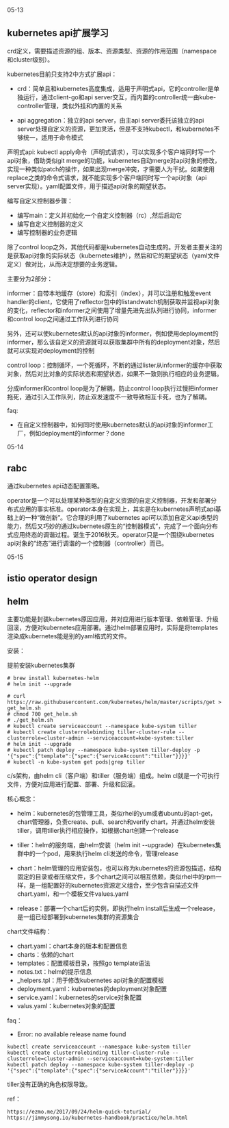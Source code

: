 
05-13

## kubernetes api扩展学习

crd定义，需要描述资源的组、版本、资源类型、资源的作用范围（namespace和cluster级别）。

kubernetes目前只支持2中方式扩展api：

- crd：简单且和kubernetes高度集成，适用于声明式api，它的controller是单独运行，通过client-go和api server交互，而内置的controller统一由kube-controller管理，类似外挂和内置的关系

- api aggregation：独立的api server，由主api server委托该独立的api server处理自定义的资源，更加灵活，但是不支持kubectl，和kubernetes不够统一，适用于命令模式

声明式api:
kubectl apply命令（声明式请求），可以实现多个客户端同时写一个api对象，借助类似git merge的功能，kubernetes自动merge对api对象的修改，实现一种类似patch的操作，如果出现merge冲突，才需要人为干扰。如果使用replace之类的命令式请求，就不能实现多个客户端同时写一个api对象（api server实现）。yaml配置文件，用于描述api对象的期望状态。


编写自定义控制器步骤：
- 编写main：定义并初始化一个自定义控制器（rc）,然后启动它
- 编写自定义控制器的定义
- 编写控制器的业务逻辑

除了control loop之外，其他代码都是kubernetes自动生成的。开发者主要关注的是获取api对象的实际状态（kubernetes维护），然后和它的期望状态（yaml文件定义）做对比，从而决定想要的业务逻辑。

主要分为2部分：

informer：自带本地缓存（store）和索引（index），并可以注册和触发event handler的client，它使用了reflector包中的listandwatch机制获取并监视api对象的变化，reflector和informer之间使用了增量先进先出队列进行协同，informer和control loop之间通过工作队列进行协同

另外，还可以使kubernetes默认的api对象的informer，例如使用deployment的informer，那么该自定义的资源就可以获取集群中所有的deployment对象，然后就可以实现对deployment的控制


control loop：控制循环，一个死循环，不断的通过lister从informer的缓存中获取对象，然后对比对象的实际状态和期望状态，如果不一致则执行相应的业务逻辑。

分成informer和control loop是为了解耦，防止control loop执行过慢把informer拖死，通过引入工作队列，防止双发速度不一致导致相互卡死，也为了解耦。

faq:

- 在自定义控制器中，如何同时使用kubernetes默认的api对象的informer工厂，例如deployment的informer？done

05-14

## rabc

通过kubernetes api动态配置策略。

operator是一个可以处理某种类型的自定义资源的自定义控制器，开发和部署分布式应用的事实标准。operator本身在实现上，其实是在kubernetes声明式api基础上的一种“微创新”。它合理的利用了kubernetes api可以添加自定义api类型的能力，然后又巧妙的通过kubernetes原生的“控制器模式”，完成了一个面向分布式应用终态的调谐过程。诞生于2016秋天。operator只是一个围绕kubernetes api对象的“终态”进行调谐的一个控制器（controller）而已。

05-15

## istio operator design


## helm

主要功能是封装kubernetes原因应用，并对应用进行版本管理、依赖管理、升级回滚，方便对kubernetes应用部署。通过helm部署应用时，实际是将templates渲染成kubernetes能是别的yaml格式的文件。

安装：

提前安装kubernetes集群

```
# brew install kubernetes-helm
# helm init --upgrade

# curl https://raw.githubusercontent.com/kubernetes/helm/master/scripts/get > get_helm.sh
# chmod 700 get_helm.sh
# ./get_helm.sh
# kubectl create serviceaccount --namespace kube-system tiller
# kubectl create clusterrolebinding tiller-cluster-rule --clusterrole=cluster-admin --serviceaccount=kube-system:tiller
# helm init --upgrade
# kubectl patch deploy --namespace kube-system tiller-deploy -p '{"spec":{"template":{"spec":{"serviceAccount":"tiller"}}}}'
# kubectl -n kube-system get pods|grep tiller
```

c/s架构，由helm cli（客户端）和tiller（服务端）组成。helm cl就是一个可执行文件，方便对应用进行配置、部署、升级和回滚。

核心概念：

- helm：kubernetes的包管理工具，类似rhel的yum或者ubuntu的apt-get，chart管理器，负责create、pull、search和verify chart，并通过helm安装tiller，调用tiller执行相应操作，如根据chart创建一个release

- tiller：helm的服务端，由helm安装（helm init --upgrade）在kubernetes集群中的一个pod，用来执行helm cli发送的命令，管理release

- chart：helm管理的应用安装包，也可以称为kubernetes的资源包描述，结构固定的目录或者压缩文件，多个chart之间可以相互依赖，类似rhel中的rpm一样，是一组配置好的kubernetes资源定义组合，至少包含自描述文件chart.yaml，和一个模板文件values.yaml

- release：部署一个chart后的实例，即执行helm install后生成一个release，是一组已经部署到kubernetes集群的资源集合

chart文件结构：

- chart.yaml：chart本身的版本和配置信息
- charts：依赖的chart
- templates：配置模板目录，按照go template语法
- notes.txt：helm的提示信息
- _helpers.tpl：用于修改kubernetes api对象的配置模板
- deployment.yaml：kubernetes的deployment对象配置
- service.yaml：kubernetes的service对象配置
- valus.yaml：kubernetes对象的配置

faq：

- Error: no available release name found

```
kubectl create serviceaccount --namespace kube-system tiller
kubectl create clusterrolebinding tiller-cluster-rule --clusterrole=cluster-admin --serviceaccount=kube-system:tiller
kubectl patch deploy --namespace kube-system tiller-deploy -p '{"spec":{"template":{"spec":{"serviceAccount":"tiller"}}}}'
```

tiller没有正确的角色权限导致。


ref：
```
https://ezmo.me/2017/09/24/helm-quick-toturial/
https://jimmysong.io/kubernetes-handbook/practice/helm.html
```







